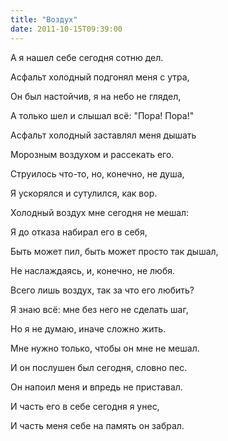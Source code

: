 ```yaml
---
title: "Воздух"
date: 2011-10-15T09:39:00
---
```


А я нашел себе сегодня сотню дел.

Асфальт холодный подгонял меня с утра,

Он был настойчив, я на небо не глядел,

А только шел и слышал всё: "Пора! Пора!"



Асфальт холодный заставлял меня дышать

Морозным воздухом и рассекать его.

Струилось что-то, но, конечно, не душа,

Я ускорялся и сутулился, как вор.



Холодный воздух мне сегодня не мешал:

Я до отказа набирал его в себя,

Быть может пил, быть может просто так дышал,

Не наслаждаясь, и, конечно, не любя.



Всего лишь воздух, так за что его любить?

Я знаю всё: мне без него не сделать шаг,

Но я не думаю, иначе сложно жить.

Мне нужно только, чтобы он мне не мешал.



И он послушен был сегодня, словно пес.

Он напоил меня и впредь не приставал.

И часть его в себе сегодня я унес,

И часть меня себе на память он забрал.
